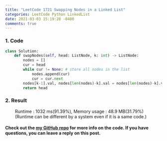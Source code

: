 ```yaml
---
title: "LeetCode 1721 Swapping Nodes in a Linked List"
categories: LeetCode Python LinkedList
date: 2021-03-03 15:19:28 -0400
comments: true
---
```


### 1. Code
```python
class Solution:
    def swapNodes(self, head: ListNode, k: int) -> ListNode:
        nodes = []
        cur = head
        while cur != None: # store all nodes in the list
            nodes.append(cur)
            cur = cur.next
        nodes[k-1].val, nodes[len(nodes)-k].val = nodes[len(nodes)-k].val, nodes[k-1].val # swap the value of the corresponding location nodes
        return head
```

### 2. Result
&nbsp;&nbsp;&nbsp;&nbsp;&nbsp;&nbsp;&nbsp;&nbsp;Runtime : 1032 ms(91.39%), Memory usage : 48.9 MB(31.79%)  
&nbsp;&nbsp;&nbsp;&nbsp;&nbsp;&nbsp;&nbsp;&nbsp;(Runtime can be different by a system even if it is a same code.)

#### Check out the [my GitHub repo][hyuk-gh] for more info on the code. If you have questions, you can leave a reply on this post.
[hyuk-gh]: https://github.com/dlgur1994/StudyAlgorithms

